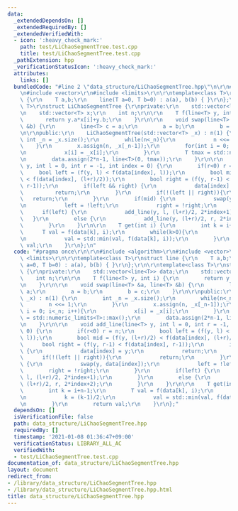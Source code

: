 ```yaml
---
data:
  _extendedDependsOn: []
  _extendedRequiredBy: []
  _extendedVerifiedWith:
  - icon: ':heavy_check_mark:'
    path: test/LiChaoSegmentTree.test.cpp
    title: test/LiChaoSegmentTree.test.cpp
  _pathExtension: hpp
  _verificationStatusIcon: ':heavy_check_mark:'
  attributes:
    links: []
  bundledCode: "#line 2 \"data_structure/LiChaoSegmentTree.hpp\"\n\r\n#include <algorithm>\r\
    \n#include <vector>\r\n#include <limits>\r\n\r\ntemplate<class T>\r\nstruct line\
    \ {\r\n    T a,b;\r\n    line(T a=0, T b=0) : a(a), b(b) { }\r\n};\r\n\r\ntemplate<class\
    \ T>\r\nstruct LiChaoSegmentTree {\r\nprivate:\r\n    std::vector<line<T>> data;\r\
    \n    std::vector<T> x;\r\n    int n;\r\n\r\n    T f(line<T> y, int i) {\r\n \
    \       return y.a*x[i]+y.b;\r\n    }\r\n\r\n    void swap(line<T> &a, line<T>\
    \ &b) {\r\n        line<T> c = a;\r\n        a = b;\r\n        b = c;\r\n    }\r\
    \n\r\npublic:\r\n    LiChaoSegmentTree(std::vector<T> _x) : n(1) {\r\n       \
    \ int _n = _x.size();\r\n        while(n<_n){\r\n            n <<= 1;\r\n    \
    \    }\r\n        x.assign(n, _x[_n-1]);\r\n        for(int i = 0; i<_n; i++){\r\
    \n            x[i] = _x[i];\r\n        }\r\n        T tmax = std::numeric_limits<T>::max();\r\
    \n        data.assign(2*n-1, line<T>(0, tmax));\r\n    }\r\n\r\n    void add_line(line<T>\
    \ y, int l = 0, int r = -1, int index = 0) {\r\n        if(r<0) r = n;\r\n   \
    \     bool left = (f(y, l) < f(data[index], l));\r\n        bool mid = (f(y, (l+r)/2)\
    \ < f(data[index], (l+r)/2));\r\n        bool right = (f(y, r-1) < f(data[index],\
    \ r-1));\r\n        if(left && right) {\r\n            data[index] = y;\r\n  \
    \          return;\r\n        }\r\n        if(!(left || right)){\r\n         \
    \   return;\r\n        }\r\n        if(mid) {\r\n            swap(y, data[index]);\r\
    \n            left = !left;\r\n            right = !right;\r\n        }\r\n  \
    \      if(left) {\r\n            add_line(y, l, (l+r)/2, 2*index+1);\r\n     \
    \   }\r\n        else {\r\n            add_line(y, (l+r)/2, r, 2*index+2);\r\n\
    \        }\r\n    }\r\n\r\n    T get(int i) {\r\n        int k = i+n-1;\r\n  \
    \      T val = f(data[k], i);\r\n        while(k>0){\r\n            k = (k-1)/2;\r\
    \n            val = std::min(val, f(data[k], i));\r\n        }\r\n        return\
    \ val;\r\n    }\r\n};\n"
  code: "#pragma once\r\n\r\n#include <algorithm>\r\n#include <vector>\r\n#include\
    \ <limits>\r\n\r\ntemplate<class T>\r\nstruct line {\r\n    T a,b;\r\n    line(T\
    \ a=0, T b=0) : a(a), b(b) { }\r\n};\r\n\r\ntemplate<class T>\r\nstruct LiChaoSegmentTree\
    \ {\r\nprivate:\r\n    std::vector<line<T>> data;\r\n    std::vector<T> x;\r\n\
    \    int n;\r\n\r\n    T f(line<T> y, int i) {\r\n        return y.a*x[i]+y.b;\r\
    \n    }\r\n\r\n    void swap(line<T> &a, line<T> &b) {\r\n        line<T> c =\
    \ a;\r\n        a = b;\r\n        b = c;\r\n    }\r\n\r\npublic:\r\n    LiChaoSegmentTree(std::vector<T>\
    \ _x) : n(1) {\r\n        int _n = _x.size();\r\n        while(n<_n){\r\n    \
    \        n <<= 1;\r\n        }\r\n        x.assign(n, _x[_n-1]);\r\n        for(int\
    \ i = 0; i<_n; i++){\r\n            x[i] = _x[i];\r\n        }\r\n        T tmax\
    \ = std::numeric_limits<T>::max();\r\n        data.assign(2*n-1, line<T>(0, tmax));\r\
    \n    }\r\n\r\n    void add_line(line<T> y, int l = 0, int r = -1, int index =\
    \ 0) {\r\n        if(r<0) r = n;\r\n        bool left = (f(y, l) < f(data[index],\
    \ l));\r\n        bool mid = (f(y, (l+r)/2) < f(data[index], (l+r)/2));\r\n  \
    \      bool right = (f(y, r-1) < f(data[index], r-1));\r\n        if(left && right)\
    \ {\r\n            data[index] = y;\r\n            return;\r\n        }\r\n  \
    \      if(!(left || right)){\r\n            return;\r\n        }\r\n        if(mid)\
    \ {\r\n            swap(y, data[index]);\r\n            left = !left;\r\n    \
    \        right = !right;\r\n        }\r\n        if(left) {\r\n            add_line(y,\
    \ l, (l+r)/2, 2*index+1);\r\n        }\r\n        else {\r\n            add_line(y,\
    \ (l+r)/2, r, 2*index+2);\r\n        }\r\n    }\r\n\r\n    T get(int i) {\r\n\
    \        int k = i+n-1;\r\n        T val = f(data[k], i);\r\n        while(k>0){\r\
    \n            k = (k-1)/2;\r\n            val = std::min(val, f(data[k], i));\r\
    \n        }\r\n        return val;\r\n    }\r\n};"
  dependsOn: []
  isVerificationFile: false
  path: data_structure/LiChaoSegmentTree.hpp
  requiredBy: []
  timestamp: '2021-01-08 01:36:47+09:00'
  verificationStatus: LIBRARY_ALL_AC
  verifiedWith:
  - test/LiChaoSegmentTree.test.cpp
documentation_of: data_structure/LiChaoSegmentTree.hpp
layout: document
redirect_from:
- /library/data_structure/LiChaoSegmentTree.hpp
- /library/data_structure/LiChaoSegmentTree.hpp.html
title: data_structure/LiChaoSegmentTree.hpp
---
```

